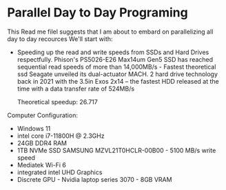 # Parallel Day to Day Programing
This Read me filel suggests that I am about to embard on parallelizing all day to day recources 
We'll start with: 
- Speeding up the read and write speeds from SSDs and Hard Drives respectfully.
    Phison's PS5026-E26 Max14um Gen5 SSD has reached sequential read speeds of more than 14,000MB/s - Fastest theoretical ssd
    Seagate unveiled its dual-actuator MACH. 2 hard drive technology back in 2021 with the 3.5in Exos 2x14 – the fastest HDD released at the time with a data transfer rate of 524MB/s

    Theoretical speedup: 26.717

Computer Configuration:
- Windows 11
- intel core i7-11800H @ 2.3GHz
- 24GB DDR4 RAM
- 1TB NVMe SSD SAMSUNG MZVL21T0HCLR-00B00 - 5100 MB/s  write speed
- Mediatek Wi-Fi 6
- integrated intel UHD Graphics
- Discrete GPU - Nvidia laptop series 3070 - 8GB VRAM
